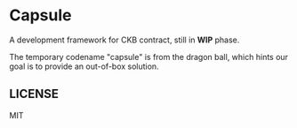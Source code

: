 # Capsule

A development framework for CKB contract, still in  **WIP** phase.

The temporary codename "capsule" is from the dragon ball, which hints our goal is to provide an out-of-box solution.

## LICENSE

MIT
